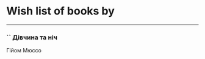 # Wish list of books by [](https://plus.google.com/u/0/102857111133378678801/)
---

### `` Дівчина та ніч
Гійом Мюссо

